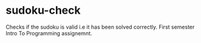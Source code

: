# sudoku-check
Checks if the sudoku is valid i.e it has been solved correctly. First semester Intro To Programming assignemnt.
